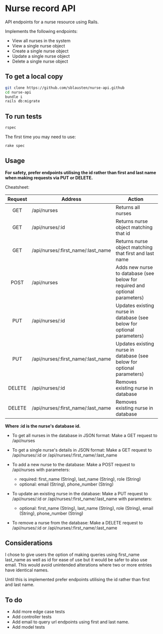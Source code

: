 # Nurse record API

API endpoints for a nurse resource using Rails.

Implements the following endpoints:
* View all nurses in the system
* View a single nurse object
* Create a single nurse object
* Update a single nurse object
* Delete a single nurse object

## To get a local copy

```bash
git clone https://github.com/sblausten/nurse-api.github
cd nurse-api
bundle i
rails db:migrate
```

## To run tests

```bash
rspec
```

The first time you may need to use:
```bash
rake spec
```

## Usage
**For safety, prefer endpoints utilising the id rather than first and last name when making requests via PUT or DELETE.**

Cheatsheet:

| Request | Address | Action |
|:-:|---|---|
| GET | /api/nurses | Returns all nurses |
| GET | /api/nurses/:id | Returns nurse object matching that id  |
| GET | /api/nurses/:first_name/:last_name | Returns nurse object matching that first and last name  |
| POST | /api/nurses | Adds new nurse to database (see below for required and optional parameters) |
| PUT | /api/nurses/:id | Updates existing nurse in database (see below for optional parameters) |
| PUT | /api/nurses/:first_name/:last_name | Updates existing nurse in database (see below for optional parameters) |
| DELETE | /api/nurses/:id | Removes existing nurse in database |
| DELETE | /api/nurses/:first_name/:last_name | Removes existing nurse in database |

**Where :id is the nurse's database id.**

- To get all nurses in the database in JSON format:
Make a GET request to /api/nurses

- To get a single nurse's details in JSON format:
Make a GET request to /api/nurses/:id or /api/nurses/:first_name/:last_name

- To add a new nurse to the database:
Make a POST request to /api/nurses with parameters:
  - required: first_name (String), last_name (String), role (String)
  - optional: email (String), phone_number (String)

- To update an existing nurse in the database:
Make a PUT request to /api/nurses/:id or /api/nurses/:first_name/:last_name with parameters:
  - optional: first_name (String), last_name (String), role (String), email (String), phone_number (String)

- To remove a nurse from the database:
Make a DELETE request to /api/nurses/:id or /api/nurses/:first_name/:last_name

## Considerations
I chose to give users the option of making queries using first_name last_name as well as id for ease of use but it would be safer to also use email. This would avoid unintended alterations where two or more entries have identical names. 

Until this is implemented prefer endpoints utilising the id rather than first and last name.

## To do
- Add more edge case tests
- Add controller tests
- Add email to query url endpoints using first and last name.
- Add model tests

